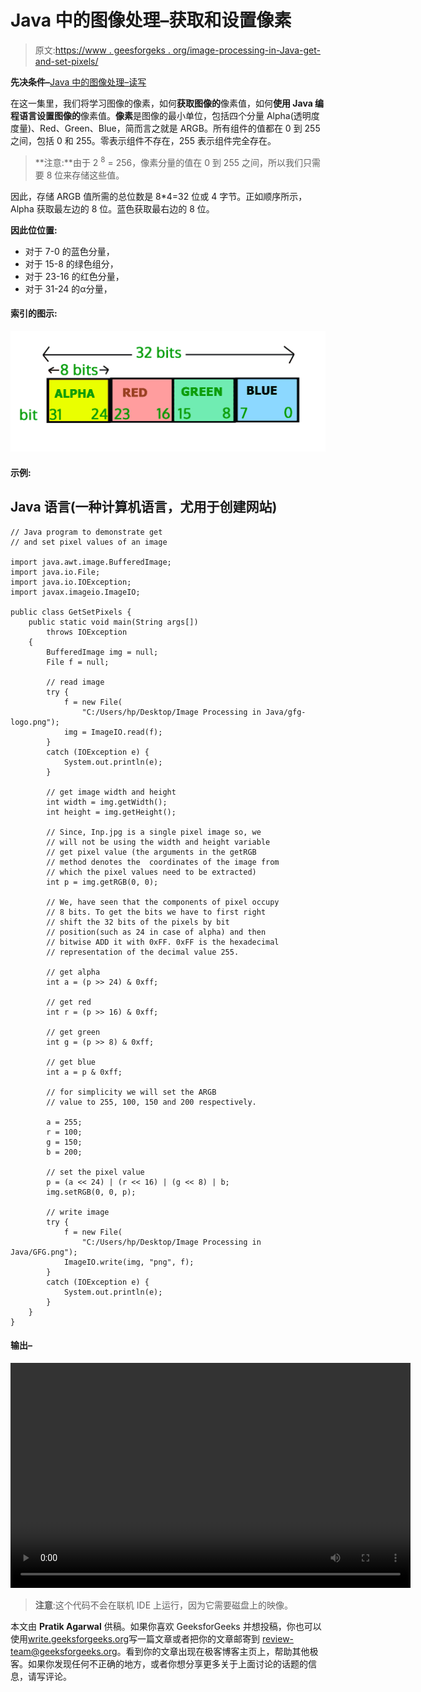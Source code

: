 # Java 中的图像处理–获取和设置像素

> 原文:[https://www . geesforgeks . org/image-processing-in-Java-get-and-set-pixels/](https://www.geeksforgeeks.org/image-processing-in-java-get-and-set-pixels/)

**先决条件–**[Java 中的图像处理–读写](https://www.geeksforgeeks.org/image-processing-in-java-read-and-write/)

在这一集里，我们将学习图像的像素，如何**获取图像的**像素值，如何**使用 Java 编程语言设置图像的**像素值。**像素**是图像的最小单位，包括四个分量 Alpha(透明度度量)、Red、Green、Blue，简而言之就是 ARGB。所有组件的值都在 0 到 255 之间，包括 0 和 255。零表示组件不存在，255 表示组件完全存在。

> **注意:**由于 2 <sup>8</sup> = 256，像素分量的值在 0 到 255 之间，所以我们只需要 8 位来存储这些值。

因此，存储 ARGB 值所需的总位数是 8*4=32 位或 4 字节。正如顺序所示，Alpha 获取最左边的 8 位。蓝色获取最右边的 8 位。

**因此位位置:**

*   对于 7-0 的蓝色分量，
*   对于 15-8 的绿色组分，
*   对于 23-16 的红色分量，
*   对于 31-24 的α分量，

#### 索引的图示:

![aa](img/dffafadf06c294a1b7e0f33c828402d4.png)

#### 示例:

## Java 语言(一种计算机语言，尤用于创建网站)

```
// Java program to demonstrate get
// and set pixel values of an image

import java.awt.image.BufferedImage;
import java.io.File;
import java.io.IOException;
import javax.imageio.ImageIO;

public class GetSetPixels {
    public static void main(String args[])
        throws IOException
    {
        BufferedImage img = null;
        File f = null;

        // read image
        try {
            f = new File(
                "C:/Users/hp/Desktop/Image Processing in Java/gfg-logo.png");
            img = ImageIO.read(f);
        }
        catch (IOException e) {
            System.out.println(e);
        }

        // get image width and height
        int width = img.getWidth();
        int height = img.getHeight();

        // Since, Inp.jpg is a single pixel image so, we
        // will not be using the width and height variable
        // get pixel value (the arguments in the getRGB
        // method denotes the  coordinates of the image from
        // which the pixel values need to be extracted)
        int p = img.getRGB(0, 0);

        // We, have seen that the components of pixel occupy
        // 8 bits. To get the bits we have to first right
        // shift the 32 bits of the pixels by bit
        // position(such as 24 in case of alpha) and then
        // bitwise ADD it with 0xFF. 0xFF is the hexadecimal
        // representation of the decimal value 255.

        // get alpha
        int a = (p >> 24) & 0xff;

        // get red
        int r = (p >> 16) & 0xff;

        // get green
        int g = (p >> 8) & 0xff;

        // get blue
        int a = p & 0xff;

        // for simplicity we will set the ARGB
        // value to 255, 100, 150 and 200 respectively.

        a = 255;
        r = 100;
        g = 150;
        b = 200;

        // set the pixel value
        p = (a << 24) | (r << 16) | (g << 8) | b;
        img.setRGB(0, 0, p);

        // write image
        try {
            f = new File(
                "C:/Users/hp/Desktop/Image Processing in Java/GFG.png");
            ImageIO.write(img, "png", f);
        }
        catch (IOException e) {
            System.out.println(e);
        }
    }
}
```

#### 输出–

<video class="wp-video-shortcode" id="video-139669-1" width="640" height="360" preload="metadata" controls=""><source type="video/mp4" src="https://media.geeksforgeeks.org/wp-content/uploads/20211109160428/Image-Processing-In-Java---Set-2-1.mp4?_=1">[https://media.geeksforgeeks.org/wp-content/uploads/20211109160428/Image-Processing-In-Java---Set-2-1.mp4](https://media.geeksforgeeks.org/wp-content/uploads/20211109160428/Image-Processing-In-Java---Set-2-1.mp4)</video>

> **注意**:这个代码不会在联机 IDE 上运行，因为它需要磁盘上的映像。

本文由 **Pratik Agarwal** 供稿。如果你喜欢 GeeksforGeeks 并想投稿，你也可以使用[write.geeksforgeeks.org](https://write.geeksforgeeks.org)写一篇文章或者把你的文章邮寄到 review-team@geeksforgeeks.org。看到你的文章出现在极客博客主页上，帮助其他极客。如果你发现任何不正确的地方，或者你想分享更多关于上面讨论的话题的信息，请写评论。